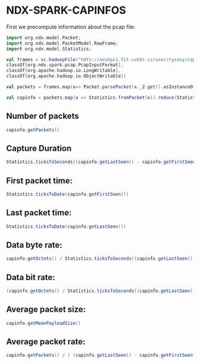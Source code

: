 # NDX-SPARK-CAPINFOS


First we precompute information about the pcap file:

```scala
import org.ndx.model.Packet;
import org.ndx.model.PacketModel.RawFrame;
import org.ndx.model.Statistics;

val frames = sc.hadoopFile("hdfs://neshpc1.fit.vutbr.cz/user/rysavy/cap/*.cap", 
classOf[org.ndx.spark.pcap.PcapInputFormat], 
classOf[org.apache.hadoop.io.LongWritable], 
classOf[org.apache.hadoop.io.ObjectWritable])

val packets = frames.map(x=> Packet.parsePacket(x._2.get().asInstanceOf[RawFrame]))

val capinfo = packets.map(x => Statistics.fromPacket(x)).reduce(Statistics.merge)
```

##  Number of packets
```scala
capinfo.getPackets()
```

## Capture Duration
```scala
Statistics.ticksToSeconds((capinfo.getLastSeen() - capinfo.getFirstSeen()))
```

## First packet time:
```scala
Statistics.ticksToDate(capinfo.getFirstSeen())
```

## Last packet time:
```scala
Statistics.ticksToDate(capinfo.getLastSeen())
```

## Data byte rate:
```scala
capinfo.getOctets() / Statistics.ticksToSeconds((capinfo.getLastSeen() - capinfo.getFirstSeen()))
```

## Data bit rate:
```scala
(capinfo.getOctets() / Statistics.ticksToSeconds((capinfo.getLastSeen() - capinfo.getFirstSeen()))) * 8
```

## Average packet size:
```scala
capinfo.getMeanPayloadSize()
```

## Average packet rate: 
```scala
capinfo.getPackets() / ( (capinfo.getLastSeen() - capinfo.getFirstSeen()) / 10000000 )
```